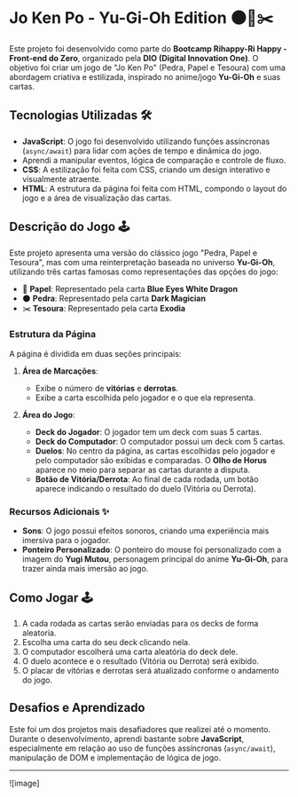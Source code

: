 # Jo Ken Po - Yu-Gi-Oh Edition 🌑📃✂️

Este projeto foi desenvolvido como parte do **Bootcamp Rihappy-Ri Happy - Front-end do Zero**, organizado pela **DIO (Digital Innovation One)**. 
O objetivo foi criar um jogo de "Jo Ken Po" (Pedra, Papel e Tesoura) com uma abordagem criativa e estilizada, inspirado no anime/jogo **Yu-Gi-Oh** e suas cartas.

## Tecnologias Utilizadas 🛠️

- **JavaScript**: O jogo foi desenvolvido utilizando funções assíncronas (`async/await`) para lidar com ações de tempo e dinâmica do jogo.
- Aprendi a manipular eventos, lógica de comparação e controle de fluxo.
- **CSS**: A estilização foi feita com CSS, criando um design interativo e visualmente atraente.
- **HTML**: A estrutura da página foi feita com HTML, compondo o layout do jogo e a área de visualização das cartas.

## Descrição do Jogo 🕹️

Este projeto apresenta uma versão do clássico jogo "Pedra, Papel e Tesoura", mas com uma reinterpretação baseada no universo **Yu-Gi-Oh**,
utilizando três cartas famosas como representações das opções do jogo:

- 📃 **Papel**: Representado pela carta **Blue Eyes White Dragon**
- 🌑 **Pedra**: Representado pela carta **Dark Magician**
- ✂️ **Tesoura**: Representado pela carta **Exodia**

### Estrutura da Página

A página é dividida em duas seções principais:

1. **Área de Marcações**:
   - Exibe o número de **vitórias** e **derrotas**.
   - Exibe a carta escolhida pelo jogador e o que ela representa.

2. **Área do Jogo**:
   - **Deck do Jogador**: O jogador tem um deck com suas 5 cartas.
   - **Deck do Computador**: O computador possui um deck com 5 cartas.
   - **Duelos**: No centro da página, as cartas escolhidas pelo jogador e pelo computador são exibidas e comparadas. O **Olho de Horus** aparece no meio para separar as cartas durante a disputa.
   - **Botão de Vitória/Derrota**: Ao final de cada rodada, um botão aparece indicando o resultado do duelo (Vitória ou Derrota).

### Recursos Adicionais ✨

- **Sons**: O jogo possui efeitos sonoros, criando uma experiência mais imersiva para o jogador.
- **Ponteiro Personalizado**: O ponteiro do mouse foi personalizado com a imagem do **Yugi Mutou**, personagem principal do anime **Yu-Gi-Oh**, para trazer ainda mais imersão ao jogo.

## Como Jogar 🕹️

1. A cada rodada as cartas serão enviadas para os decks de forma aleatoria.
2. Escolha uma carta do seu deck clicando nela.
3. O computador escolherá uma carta aleatória do deck dele.
4. O duelo acontece e o resultado (Vitória ou Derrota) será exibido.
5. O placar de vitórias e derrotas será atualizado conforme o andamento do jogo.

## Desafios e Aprendizado

Este foi um dos projetos mais desafiadores que realizei até o momento. Durante o desenvolvimento, aprendi bastante sobre **JavaScript**,
especialmente em relação ao uso de funções assíncronas (`async/await`), manipulação de DOM e implementação de lógica de jogo.

---
![image]
